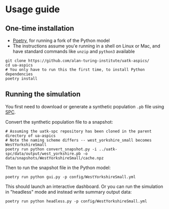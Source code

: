 # Usage guide

## One-time installation

- [Poetry](https://python-poetry.org), for running a fork of the Python model
- The instructions assume you'e running in a shell on Linux or Mac, and have
  standard commands like `unzip` and `python3` available

```shell
git clone https://github.com/alan-turing-institute/uatk-aspics/
cd ua-aspics
# You only have to run this the first time, to install Python dependencies
poetry install
```

## Running the simulation

You first need to download or generate a synthetic population `.pb` file using [SPC](https://github.com/alan-turing-institute/uatk-spc).

Convert the synthetic population file to a snapshot:

```shell
# Assuming the uatk-spc repository has been cloned in the parent directory of ua-aspics
# Note the naming scheme differs -- west_yorkshire_small becomes WestYorkshireSmall
poetry run python convert_snapshot.py -i ../uatk-spc/data/output/west_yorkshire.pb -o data/snapshots/WestYorkshireSmall/cache.npz
```

Then to run the snapshot file in the Python model:

```shell
poetry run python gui.py -p config/WestYorkshireSmall.yml
```

This should launch an interactive dashboard. Or you can run the simulation in
"headless" mode and instead write summary output data:

```shell
poetry run python headless.py -p config/WestYorkshireSmall.yml
```
